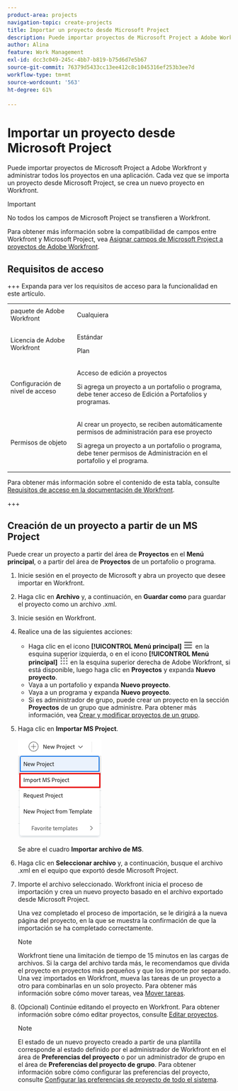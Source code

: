 ```yaml
---
product-area: projects
navigation-topic: create-projects
title: Importar un proyecto desde Microsoft Project
description: Puede importar proyectos de Microsoft Project a Adobe Workfront y administrar todos los proyectos en una aplicación. Cada vez que se importa un proyecto desde Microsoft Project, se crea un nuevo proyecto en Workfront.
author: Alina
feature: Work Management
exl-id: dcc3c049-245c-4bb7-b819-b75d6d7e5b67
source-git-commit: 76379d5433cc13ee412c8c1045316ef253b3ee7d
workflow-type: tm+mt
source-wordcount: '563'
ht-degree: 61%

---
```


# Importar un proyecto desde Microsoft Project

<!-- Audited: 10/2025 -->

Puede importar proyectos de Microsoft Project a Adobe Workfront y administrar todos los proyectos en una aplicación. Cada vez que se importa un proyecto desde Microsoft Project, se crea un nuevo proyecto en Workfront.

>[!IMPORTANT]
>
>No todos los campos de Microsoft Project se transfieren a Workfront.
>
>Para obtener más información sobre la compatibilidad de campos entre Workfront y Microsoft Project, vea [Asignar campos de Microsoft Project a proyectos de Adobe Workfront](../../../manage-work/projects/manage-projects/map-ms-project-fields-to-workfront.md).

## Requisitos de acceso

+++ Expanda para ver los requisitos de acceso para la funcionalidad en este artículo. 

<table style="table-layout:auto"> 
 <col> 
 <col> 
 <tbody> 
  <tr> 
   <td role="rowheader">paquete de Adobe Workfront</td> 
   <td> <p>Cualquiera</p> </td> 
  </tr> 
  <tr> 
   <td role="rowheader">Licencia de Adobe Workfront</td> 
   <td> <p>Estándar</p> 
    <p>Plan</p>
   </td> 
  </tr> 
  <tr> 
   <td role="rowheader">Configuración de nivel de acceso</td> 
   <td> <p>Acceso de edición a proyectos</p> 
   <p>Si agrega un proyecto a un portafolio o programa, debe tener acceso de Edición a Portafolios y programas.</p>
   </td> 
  </tr> 
  <tr> 
   <td role="rowheader">Permisos de objeto</td> 
   <td> <p>Al crear un proyecto, se reciben automáticamente permisos de administración para ese proyecto</p>
   <p>Si agrega un proyecto a un portafolio o programa, debe tener permisos de Administración en el portafolio y el programa.</p>
   </td> 
    </td> 
  </tr> 
 </tbody> 
</table>

Para obtener más información sobre el contenido de esta tabla, consulte [Requisitos de acceso en la documentación de Workfront](/help/quicksilver/administration-and-setup/add-users/access-levels-and-object-permissions/access-level-requirements-in-documentation.md).

+++

<!--old permissions model: 

<table style="table-layout:auto"> 
 <col> 
 <col> 
 <tbody> 
  <tr> 
   <td role="rowheader">Adobe Workfront plan</td> 
   <td> <p>Any</p> </td> 
  </tr> 
  <tr> 
   <td role="rowheader">Adobe Workfront license</td> 
   <td> <p>New: Standard </p> 
   Or
   <p>Current: Plan </p>
   </td> 
  </tr> 
  <tr> 
   <td role="rowheader">Access level</td> 
   <td> <p>Edit access to Projects</p> </td> 
  </tr> 
  <tr> 
   <td role="rowheader">Object permissions</td> 
   <td> <p>When you create a project you automatically receive Manage permissions to the project </p> </td> 
  </tr> 
 </tbody> 
</table>

-->

## Creación de un proyecto a partir de un MS Project

Puede crear un proyecto a partir del área de **Proyectos** en el **Menú principal**, o a partir del área de **Proyectos** de un portafolio o programa.

1. Inicie sesión en el proyecto de Microsoft y abra un proyecto que desee importar en Workfront.
1. Haga clic en **Archivo** y, a continuación, en **Guardar como** para guardar el proyecto como un archivo .xml.

1. Inicie sesión en Workfront.
1. Realice una de las siguientes acciones:

   * Haga clic en el icono **[!UICONTROL Menú principal]** ![Menú principal](/help/_includes/assets/main-menu-icon-left-nav.png) en la esquina superior izquierda, o en el icono **[!UICONTROL Menú principal]** ![Menú principal](/help/_includes/assets/main-menu-icon.png) en la esquina superior derecha de Adobe Workfront, si está disponible, luego haga clic en **Proyectos** y expanda **Nuevo proyecto**.
   * Vaya a un portafolio y expanda **Nuevo proyecto**.
   * Vaya a un programa y expanda **Nuevo proyecto**.
   * Si es administrador de grupo, puede crear un proyecto en la sección **Proyectos** de un grupo que administre. Para obtener más información, vea [Crear y modificar proyectos de un grupo](../../../administration-and-setup/manage-groups/work-with-group-objects/create-and-modify-a-groups-projects.md).

1. Haga clic en **Importar MS Project**.

   ![Nuevo menú desplegable de proyecto](assets/import-ms-project-option.png)

   Se abre el cuadro **Importar archivo de MS**.

1. Haga clic en **Seleccionar archivo** y, a continuación, busque el archivo .xml en el equipo que exportó desde Microsoft Project.
1. Importe el archivo seleccionado. Workfront inicia el proceso de importación y crea un nuevo proyecto basado en el archivo exportado desde Microsoft Project.

   Una vez completado el proceso de importación, se le dirigirá a la nueva página del proyecto, en la que se muestra la confirmación de que la importación se ha completado correctamente.

   >[!NOTE]
   >
   >Workfront tiene una limitación de tiempo de 15 minutos en las cargas de archivos. Si la carga del archivo tarda más, le recomendamos que divida el proyecto en proyectos más pequeños y que los importe por separado. Una vez importados en Workfront, mueva las tareas de un proyecto a otro para combinarlas en un solo proyecto. Para obtener más información sobre cómo mover tareas, vea [Mover tareas](../../../manage-work/tasks/manage-tasks/move-tasks.md).

1. (Opcional) Continúe editando el proyecto en Workfront. Para obtener información sobre cómo editar proyectos, consulte [Editar proyectos](../../../manage-work/projects/manage-projects/edit-projects.md).


   >[!NOTE]
   >
   >El estado de un nuevo proyecto creado a partir de una plantilla corresponde al estado definido por el administrador de Workfront en el área de **Preferencias del proyecto** o por un administrador de grupo en el área de **Preferencias del proyecto de grupo**. Para obtener información sobre cómo configurar las preferencias del proyecto, consulte [Configurar las preferencias de proyecto de todo el sistema](../../../administration-and-setup/set-up-workfront/configure-system-defaults/set-project-preferences.md).
